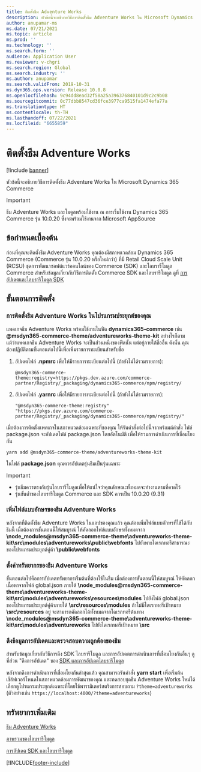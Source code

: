 ```yaml
---
title: ติดตั้งธีม Adventure Works
description: หัวข้อนี้จะอธิบายวิธีการติดตั้งธีม Adventure Works ใน Microsoft Dynamics 365 Commerce
author: anupamar-ms
ms.date: 07/21/2021
ms.topic: article
ms.prod: ''
ms.technology: ''
ms.search.form: ''
audience: Application User
ms.reviewer: v-chgri
ms.search.region: Global
ms.search.industry: ''
ms.author: anupamar
ms.search.validFrom: 2019-10-31
ms.dyn365.ops.version: Release 10.0.8
ms.openlocfilehash: 9c94dd8ead32f58a25a396376840101d9c2c9b08
ms.sourcegitcommit: 0c77dbb8547cd36fce3977ca9515fa1474efa77a
ms.translationtype: HT
ms.contentlocale: th-TH
ms.lasthandoff: 07/22/2021
ms.locfileid: "6655859"
---
```

# <a name="install-the-adventure-works-theme"></a>ติดตั้งธีม Adventure Works

[!include [banner](includes/banner.md)]

หัวข้อนี้จะอธิบายวิธีการติดตั้งธีม Adventure Works ใน Microsoft Dynamics 365 Commerce 

> [!IMPORTANT]
> ธีม Adventure Works และโมดูลพร้อมใช้งาน ณ การเริ่มใช้งาน Dynamics 365 Commerce รุ่น 10.0.20 ซึ่งจะพร้อมใช้งานจาก Microsoft AppSource

## <a name="prerequisites"></a>ข้อกำหนดเบื้องต้น

ก่อนที่คุณจะติดตั้งธีม Adventure Works คุณต้องมีสภาพแวดล้อม Dynamics 365 Commerce (Commerce รุ่น 10.0.20 หรือใหม่กว่า) ที่มี Retail Cloud Scale Unit (RCSU) ชุดการพัฒนาซอฟต์แวร์ออนไลน์ของ Commerce (SDK) และไลบรารีโมดูล Commerce สำหรับข้อมูลเกี่ยวกับวิธีการติดตั้ง Commerce SDK และไลบรารีโมดูล ดูที่ [การอัปเดตและไลบรารีโมดูล SDK](e-commerce-extensibility/sdk-updates.md) 

## <a name="installation-steps"></a>ขั้นตอนการติดตั้ง

### <a name="install-the-adventure-works-theme-in-your-application"></a>การติดตั้งธีม Adventure Works ในโปรแกรมประยุกต์ของคุณ

แพคเกจธีม Adventure Works พร้อมใช้งานในฟีด **dynamics365-commerce** เช่น **@msdyn365-commerce-theme/adventureworks-theme-kit** อย่างไรก็ตาม แม้ว่าแพคเกจธีม Adventure Works จะเป็นส่วนหนึ่งของฟีดนั้น แต่อยู่ภายใต้ชื่ออื่น ดังนั้น คุณต้องปฏิบัติตามขั้นตอนต่อไปนี้เพื่อเพิ่มรายการทะเบียนสำหรับชื่อ

1. อัปเดตไฟล์ **.npmrc** เพื่อให้มีรายการทะเบียนต่อไปนี้ (ถ้ายังไม่ได้รวมรายการ):

    `@msdyn365-commerce-theme:registry=https://pkgs.dev.azure.com/commerce-partner/Registry/_packaging/dynamics365-commerce/npm/registry/`

1. อัปเดตไฟล์ **.yarnrc** เพื่อให้มีรายการทะเบียนต่อไปนี้ (ถ้ายังไม่ได้รวมรายการ):

    `"@msdyn365-commerce-theme:registry" "https://pkgs.dev.azure.com/commerce-partner/Registry/_packaging/dynamics365-commerce/npm/registry/"`  
    
เมื่อต้องการติดตั้งแพคเกจในสภาพแวดล้อมเฉพาะที่ของคุณ ให้รันคำสั่งต่อไปนี้จากพร้อมต์คำสั่ง ไฟล์ package.json จะอัปเดตไฟล์ package.json โดยอัตโนมัติ เพื่อให้รวมการดำเนินการที่เชื่อมโยงกัน

`yarn add @msdyn365-commerce-theme/adventureworks-theme-kit`

ในไฟล์ **package.json** คุณควรอัปเดตรุ่นธีมเป็นรุ่นเฉพาะ

> [!IMPORTANT]
> - รุ่นธีมควรตรงกับรุ่นไลบรารีโมดูลเพื่อให้แน่ใจว่าคุณลักษณะทั้งหมดจะทำงานตามที่คาดไว้ 
> - รุ่นขั้นต่ำของไลบรารีโมดูล Commerce และ SDK ควรเป็น 10.0.20 (9.31) 

### <a name="add-the-font-files-for-the-adventure-works-theme"></a>เพิ่มไฟล์แบบอักษรของธีม Adventure Works

หลังจากที่ติดตั้งธีม Adventure Works ในแอปของคุณแล้ว คุณต้องเพิ่มไฟล์แบบอักษรที่ใช้ได้กับธีมนี้ เมื่อต้องการขั้นตอนนี้ให้สมบูรณ์ ให้คัดลอกไฟล์แบบอักษรทั้งหมดจาก **\node_modules@msdyn365-commerce-theme\adventureworks-theme-kit\src\modules\adventureworks\public\webfonts** ไปยังพาธไดเรกทอรีสาธารณะของโปรแกรมประยุกต์คู่ค้า **\public\webfonts**

### <a name="set-up-the-resources-for-the-adventure-works-theme"></a>ตั้งค่าทรัพยากรของธีม Adventure Works

ขั้นตอนต่อไปคือการอัปเดตทรัพยากรเริ่มต้นที่ต้องใช้ในธีม เมื่อต้องการขั้นตอนนี้ให้สมบูรณ์ ให้คัดลอกเนื้อหาจากไฟล์ global.json ภายใต้ **\node_modules@msdyn365-commerce-theme\adventureworks-theme-kit\src\modules\adventureworks\resources\modules** ไปยังไฟล์ global.json ของโปรแกรมประยุกต์คู่ค้าภายใต้ **\src\resources\modules** ถ้าไม่มีไดเรกทอรีเป้าหมาย **\src\resources** อยู่ จะสามารถคัดลอกได้ทั้งหมดจากไดเรกทอรีต้นทาง **\node_modules@msdyn365-commerce-theme\adventureworks-theme-kit\src\modules\adventureworks** ไปยังไดเรกทอรีเป้าหมาย **\src**

### <a name="pull-updates-and-validate-the-theme"></a>ดึงข้อมูลการอัปเดตและตรวจสอบความถูกต้องของธีม

สำหรับข้อมูลเกี่ยวกับวิธีการดึง SDK ไลบรารีโมดูล และการอัปเดตการดำเนินการที่เชื่อมโยงกันอื่นๆ ดูที่ส่วน "ดึงการอัปเดต" ของ [SDK และการอัปเดตไลบรารีโมดูล](e-commerce-extensibility/sdk-updates.md#pull-updates)

หลังจากดึงการดำเนินการที่เชื่อมโยงกันล่าสุดแล้ว คุณสามารถรันคำสั่ง **yarn start** เพื่อเริ่มต้นเซิร์ฟเวอร์โหนดในสภาพแวดล้อมการพัฒนาของคุณ และทดสอบชุดธีม Adventure Works ใหม่ได้ เลือกดูโปรแกรมประยุกต์เฉพาะที่โดยใช้พารามิเตอร์สตริงการสอบถาม `?theme=adventureworks` (ตัวอย่างเช่น `https://localhost:4000/?theme=adventureworks`)

## <a name="additional-resources"></a>ทรัพยากรเพิ่มเติม

[ธีม Adventure Works](adventure-works-theme.md)

[ภาพรวมของไลบรารีโมดูล](starter-kit-overview.md)

[การอัปเดต SDK และไลบรารีโมดูล](e-commerce-extensibility/sdk-updates.md)

[!INCLUDE[footer-include](../includes/footer-banner.md)]
